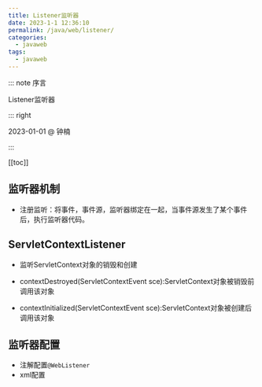 ```yaml
---
title: Listener监听器
date: 2023-1-1 12:36:10
permalink: /java/web/listener/
categories:
  - javaweb
tags:
  - javaweb
---
```


::: note 序言

Listener监听器

::: right

2023-01-01 @ 钟楠

::: 

[[toc]]

## 监听器机制

- 注册监听：将事件，事件源，监听器绑定在一起，当事件源发生了某个事件后，执行监听器代码。

## ServletContextListener

- 监听ServletContext对象的销毁和创建

- contextDestroyed(ServletContextEvent sce):ServletContext对象被销毁前调用该对象
- contextInitialized(ServletContextEvent sce):ServletContext对象被创建后调用该对象

## 监听器配置

- 注解配置`@WebListener`
- xml配置

